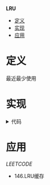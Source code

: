 **LRU**
- [定义](#定义)
- [实现](#实现)
- [应用](#应用)

# 定义 #
最近最少使用

# 实现 #
<details>
<summary>代码</summary>
<pre>
<code>
type LinkedListNode struct {
    key   int
    value int
    prev  *LinkedListNode
    next  *LinkedListNode
}

type DoubleLinkedList struct {
    head *LinkedListNode
    tail *LinkedListNode
}

type HashLinkedList struct {
	linkedList *DoubleLinkedList
	data       map[int]*LinkedListNode
}

func ConstructorHashLinkedList() *HashLinkedList {
	head, tail := &LinkedListNode{}, &LinkedListNode{}
	head.next = tail
	tail.prev = head
	return &HashLinkedList{
		linkedList: &DoubleLinkedList{
			head: head,
			tail: tail,
		},
		data: make(map[int]*LinkedListNode),
	}
}

func (h *HashLinkedList) Get(key int) *LinkedListNode {
	return h.data[key]
}

func (h *HashLinkedList) Put(cur, node *LinkedListNode) {
	h.data[node.key] = node
	node.prev = cur.prev
	node.next = cur
	cur.prev.next = node
	cur.prev = node
}

func (h *HashLinkedList) Delete(node *LinkedListNode) {
	if node == nil {
		return
	}
	delete(h.data, node.key)
	node.prev.next = node.next
	node.next.prev = node.prev
}

func (h *HashLinkedList) PutHead(node *LinkedListNode) {
	h.Put(h.linkedList.head.next, node)
}

func (h *HashLinkedList) DeleteTail() {
	if h.Len() == 0 {
		return
	}
	node := h.linkedList.tail.prev
	h.Delete(node)
}

func (h *HashLinkedList) Len() int {
	return len(h.data)
}

type LRUCache struct {
	hashLinkedList *HashLinkedList
	capacity       int
}

func Constructor(capacity int) LRUCache {
	return LRUCache{
		hashLinkedList: ConstructorHashLinkedList(),
		capacity:       capacity,
	}
}

func (l *LRUCache) Get(key int) int {
	node := l.hashLinkedList.Get(key)
	if node == nil {
		return -1
	}
	l.hashLinkedList.Delete(node)
	l.hashLinkedList.PutHead(node)
	return node.value
}

func (l *LRUCache) Put(key int, value int) {
	node := l.hashLinkedList.Get(key)
	if node != nil {
		node.value = value
		l.hashLinkedList.Delete(node)
	} else {
		if l.capacity == l.hashLinkedList.Len() {
			l.hashLinkedList.DeleteTail()
		}
		node = &LinkedListNode{
			key:   key,
			value: value,
		}
	}
	l.hashLinkedList.PutHead(node)
}
</code>
</pre>
</details>

# 应用 #
*LEETCODE*
- 146.LRU缓存 

